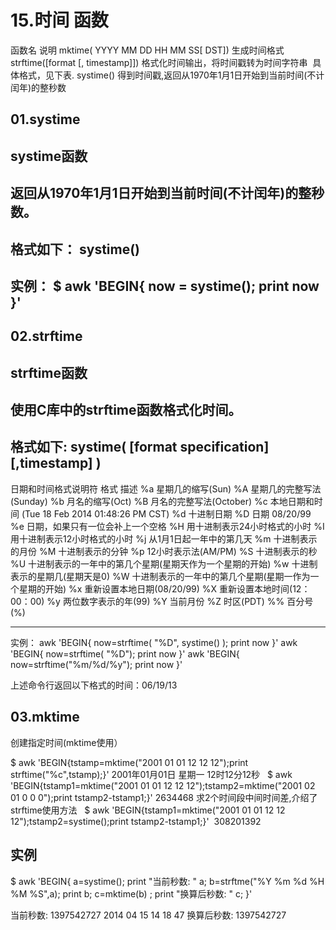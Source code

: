 # 15.时间 函数

函数名
说明
mktime( YYYY MM DD HH MM SS[ DST])
生成时间格式
strftime([format [, timestamp]])
格式化时间输出，将时间戳转为时间字符串 
具体格式，见下表.
systime()
得到时间戳,返回从1970年1月1日开始到当前时间(不计闰年)的整秒数
 
## 01.systime

systime函数
----------------------
返回从1970年1月1日开始到当前时间(不计闰年)的整秒数。
---------------------------------------------------------
格式如下：
systime()
---------------------------------------------------------
实例：
$ awk 'BEGIN{ now = systime(); print now }'
---------------------------------------------------------

## 02.strftime

strftime函数
---------------------------------------------------------
使用C库中的strftime函数格式化时间。
---------------------------------------------------------
格式如下:
systime( [format specification][,timestamp] )
---------------------------------------------------------
日期和时间格式说明符
格式
描述
%a
星期几的缩写(Sun)
%A
星期几的完整写法(Sunday)
%b
月名的缩写(Oct)
%B
月名的完整写法(October)
%c
本地日期和时间  (Tue 18 Feb 2014 01:48:26 PM CST)
%d
十进制日期
%D
日期 08/20/99
%e
日期，如果只有一位会补上一个空格
%H
用十进制表示24小时格式的小时
%I
用十进制表示12小时格式的小时
%j
从1月1日起一年中的第几天
%m
十进制表示的月份
%M
十进制表示的分钟
%p
12小时表示法(AM/PM)
%S
十进制表示的秒
%U
十进制表示的一年中的第几个星期(星期天作为一个星期的开始)
%w
十进制表示的星期几(星期天是0)
%W
十进制表示的一年中的第几个星期(星期一作为一个星期的开始)
%x
重新设置本地日期(08/20/99)
%X
重新设置本地时间(12：00：00)
%y
两位数字表示的年(99)
%Y
当前月份
%Z
时区(PDT)
%%
百分号(%)

------------------------------------------------------------------------------------------------------------------
实例：
awk 'BEGIN{ now=strftime( "%D", systime() ); print now }'
awk 'BEGIN{ now=strftime( "%D"); print now }'
awk 'BEGIN{ now=strftime("%m/%d/%y"); print now }'

上述命令行返回以下格式的时间：06/19/13

## 03.mktime

创建指定时间(mktime使用）
	
$ awk 'BEGIN{tstamp=mktime("2001 01 01 12 12 12");print strftime("%c",tstamp);}'
	2001年01月01日 星期一 12时12分12秒
	 
$ awk 'BEGIN{tstamp1=mktime("2001 01 01 12 12 12");tstamp2=mktime("2001 02 01 0 0 0");print tstamp2-tstamp1;}'
	2634468
	求2个时间段中间时间差,介绍了strftime使用方法
	 
$ awk 'BEGIN{tstamp1=mktime("2001 01 01 12 12 12");tstamp2=systime();print tstamp2-tstamp1;}' 
	308201392

## 实例

$ awk 'BEGIN{
a=systime(); print "当前秒数: " a; 
b=strftme("%Y %m %d %H %M %S",a); print b; 
c=mktime(b) ; print "换算后秒数: " c;
}'

当前秒数: 1397542727
2014 04 15 14 18 47
换算后秒数: 1397542727
